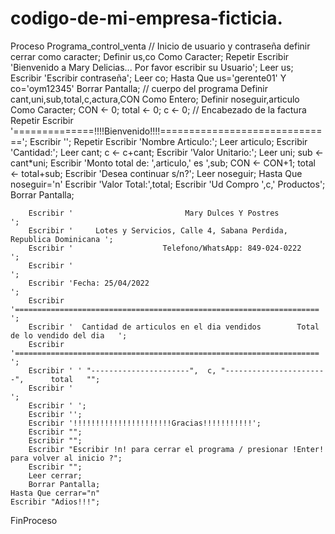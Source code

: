 # codigo-de-mi-empresa-ficticia.
Proceso Programa_control_venta
	// Inicio de usuario y contraseña
	definir cerrar como caracter;
	Definir us,co Como Caracter;
	Repetir
		Escribir 'Bienvenido a Mary Delicias... Por favor escribir su Usuario';
		Leer us;
		Escribir 'Escribir contraseña';
		Leer co;
	Hasta Que us='gerente01' Y co='oym12345'
	Borrar Pantalla;
	// cuerpo del programa
	Definir cant,uni,sub,total,c,actura,CON Como Entero;
	Definir noseguir,articulo Como Caracter;
	CON <- 0;
	total <- 0;
	c <- 0;
	// Encabezado de la factura
	Repetir
		Escribir '==============!!!!Bienvenido!!!!==============================';
		Escribir '';
		Repetir
			Escribir 'Nombre Articulo:';
			Leer articulo;
			Escribir 'Cantidad:';
			Leer cant;
			c <- c+cant;
			Escribir 'Valor Unitario:';
			Leer uni;
			sub <- cant*uni;
			Escribir 'Monto total de: ',articulo,' es ',sub;
			CON <- CON+1;
			total <- total+sub;
			Escribir 'Desea continuar s/n?';
			Leer noseguir;
		Hasta Que noseguir='n'
		Escribir 'Valor Total:',total;
		Escribir 'Ud Compro ',c,' Productos';
		Borrar Pantalla;
		
		Escribir '                         Mary Dulces Y Postres                ';
		Escribir '     Lotes y Servicios, Calle 4, Sabana Perdida, Republica Dominicana ';
		Escribir '                    Telefono/WhatsApp: 849-024-0222                   ';
		Escribir '                                                                      ';
		Escribir 'Fecha: 25/04/2022                                                     ';
		Escribir '====================================================================  ';
		Escribir '  Cantidad de articulos en el dia vendidos        Total de lo vendido del dia   ';
		Escribir '====================================================================  ';
		Escribir ' ' "----------------------",  c, "-----------------------",      total   "";
		Escribir '                                                             ';
		Escribir ' ';
		Escribir '';
		Escribir '!!!!!!!!!!!!!!!!!!!!!!Gracias!!!!!!!!!!!';
		Escribir "";
		Escribir "";
		Escribir "Escribir !n! para cerrar el programa / presionar !Enter! para volver al inicio ?";
		Escribir "";
		Leer cerrar;
		Borrar Pantalla;
	Hasta Que cerrar="n"
	Escribir "Adios!!!";
FinProceso
